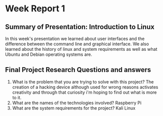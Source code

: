 # Week Report 1
## Summary of Presentation: Introduction to Linux
In this week's presentation we learned about user interfaces and the difference between the command line and graphical interface. We also learned about the history of linux and system requirements as well as what Ubuntu and Debian operating systems are.

## Final Project Research Questions and answers

1. What is the problem that you are trying to solve with this project?
The creation of a hacking device although used for wrong reasons activates creativity and through that curiosity i'm hoping to find out what is more to it.
2. What are the names of the technologies involved?
Raspberry Pi
3. What are the system requirements for the project?
Kali Linux

